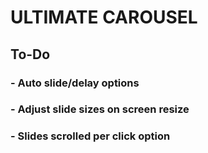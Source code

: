 # ULTIMATE CAROUSEL

## To-Do

### - Auto slide/delay options

### - Adjust slide sizes on screen resize

### - Slides scrolled per click option
